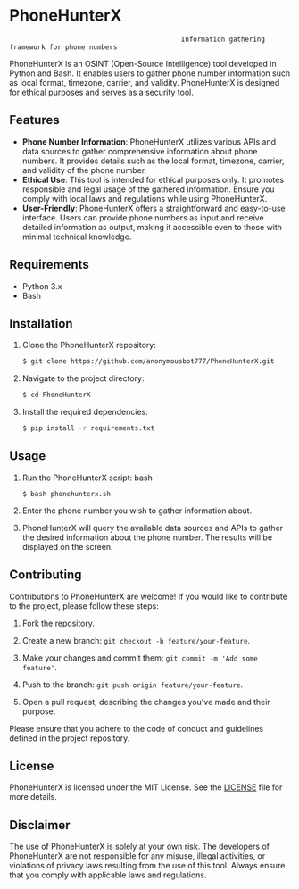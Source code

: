 # PhoneHunterX
                                               Information gathering framework for phone numbers

PhoneHunterX is an OSINT (Open-Source Intelligence) tool developed in Python and Bash. It enables users to gather phone number information such as local format, timezone, carrier, and validity. PhoneHunterX is designed for ethical purposes and serves as a security tool.

## Features

- **Phone Number Information**: PhoneHunterX utilizes various APIs and data sources to gather comprehensive information about phone numbers. It provides details such as the local format, timezone, carrier, and validity of the phone number.
- **Ethical Use**: This tool is intended for ethical purposes only. It promotes responsible and legal usage of the gathered information. Ensure you comply with local laws and regulations while using PhoneHunterX.
- **User-Friendly**: PhoneHunterX offers a straightforward and easy-to-use interface. Users can provide phone numbers as input and receive detailed information as output, making it accessible even to those with minimal technical knowledge.

## Requirements

- Python 3.x
- Bash

## Installation

1. Clone the PhoneHunterX repository:

   ```bash
   $ git clone https://github.com/anonymousbot777/PhoneHunterX.git
   ```

2. Navigate to the project directory:

   ```bash
   $ cd PhoneHunterX
   ```

3. Install the required dependencies:

   ```bash
   $ pip install -r requirements.txt
   ```

## Usage

1. Run the PhoneHunterX script:
bash
   ```
   $ bash phonehunterx.sh
   ```

2. Enter the phone number you wish to gather information about.

3. PhoneHunterX will query the available data sources and APIs to gather the desired information about the phone number. The results will be displayed on the screen.

## Contributing

Contributions to PhoneHunterX are welcome! If you would like to contribute to the project, please follow these steps:

1. Fork the repository.

2. Create a new branch: `git checkout -b feature/your-feature`.

3. Make your changes and commit them: `git commit -m 'Add some feature'`.

4. Push to the branch: `git push origin feature/your-feature`.

5. Open a pull request, describing the changes you've made and their purpose.

Please ensure that you adhere to the code of conduct and guidelines defined in the project repository.

## License

PhoneHunterX is licensed under the MIT License. See the [LICENSE](LICENSE) file for more details.

## Disclaimer

The use of PhoneHunterX is solely at your own risk. The developers of PhoneHunterX are not responsible for any misuse, illegal activities, or violations of privacy laws resulting from the use of this tool. Always ensure that you comply with applicable laws and regulations.

